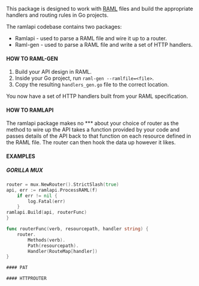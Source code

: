 This package is designed to work with [RAML](http://raml.org) files and build the appropriate handlers and routing rules in Go projects.

The ramlapi codebase contains two packages:

* Ramlapi - used to parse a RAML file and wire it up to a router.
* Raml-gen - used to parse a RAML file and write a set of HTTP handlers.

#### HOW TO RAML-GEN

1. Build your API design in RAML.
2. Inside your Go project, run `raml-gen --ramlfile=<file>`.
3. Copy the resulting `handlers_gen.go` file to the correct location.

You now have a set of HTTP handlers built from your RAML specification.

#### HOW TO RAMLAPI

The ramlapi package makes no *** about your choice of router as the
method to wire up the API takes a function provided by your code and
passes details of the API back to that function on each resource defined
in the RAML file. The router can then hook the data up however it likes.

#### EXAMPLES

##### GORILLA MUX

```go
router = mux.NewRouter().StrictSlash(true)
api, err := ramlapi.ProcessRAML(f)
    if err != nil {
		log.Fatal(err)
	}
ramlapi.Build(api, routerFunc)
}

func routerFunc(verb, resourcepath, handler string) {
	router.
		Methods(verb).
		Path(resourcepath).
		Handler(RouteMap[handler])
}

#### PAT

#### HTTPROUTER



